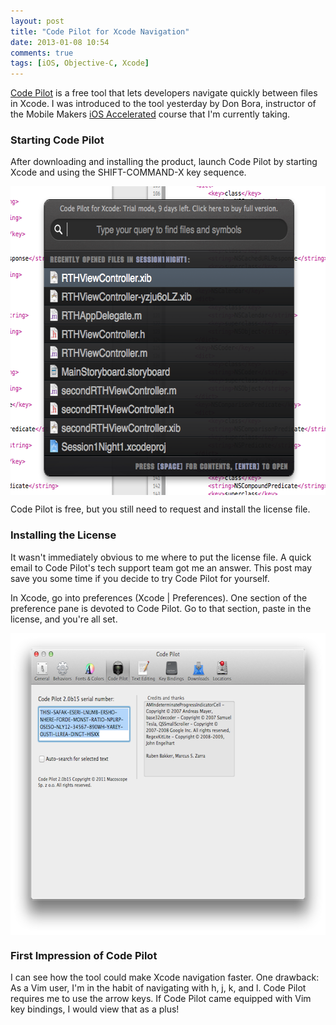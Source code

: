 ```yaml
---
layout: post
title: "Code Pilot for Xcode Navigation"
date: 2013-01-08 10:54
comments: true
tags: [iOS, Objective-C, Xcode]
---
```

[Code Pilot](http://codepilot.cc) is a free tool that lets developers navigate quickly between files in Xcode. I was introduced to the tool yesterday by Don Bora, instructor of the Mobile Makers [iOS Accelerated](http://mobilemakers.co/) course that I'm currently taking.

### Starting Code Pilot
After downloading and installing the product, launch Code Pilot by starting Xcode and using the SHIFT-COMMAND-X key sequence.

<img src="/images/nine-days-left.png" align="center" height="494" width="630" alt="Code Pilot w/o License" title="Code Pilot w/o License">

Code Pilot is free, but you still need to request and install the license file.

<!--more-->

### Installing the License
It wasn't immediately obvious to me where to put the license file. A quick email to Code Pilot's tech support team got me an answer. This post may save you some time if you decide to try Code Pilot for yourself.

In Xcode, go into preferences (Xcode | Preferences). One section of the preference pane is devoted to Code Pilot. Go to that section, paste in the license, and you're all set.

<img src="/images/paste-license.png" align="center" height="483" width="630" alt="Code Pilot preferences in Xcode" title="Code Pilot preferences in Xcode" >

### First Impression of Code Pilot
I can see how the tool could make Xcode navigation faster. One drawback: As a Vim user, I'm in the habit of navigating with h, j, k, and l. Code Pilot requires me to use the arrow keys. If Code Pilot came equipped with Vim key bindings, I would view that as a plus!

